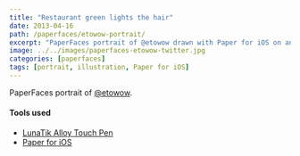 ```yaml
---
title: "Restaurant green lights the hair"
date: 2013-04-16
path: /paperfaces/etowow-portrait/
excerpt: "PaperFaces portrait of @etowow drawn with Paper for iOS on an iPad."
image: ../../images/paperfaces-etowow-twitter.jpg
categories: [paperfaces]
tags: [portrait, illustration, Paper for iOS]
---
```


PaperFaces portrait of [@etowow](https://twitter.com/etowow).

#### Tools used

- [LunaTik Alloy Touch Pen](https://www.amazon.com/gp/product/B00821TR7G/ref=as_li_ss_tl?ie=UTF8&tag=mademist-20&linkCode=as2&camp=1789&creative=390957&creativeASIN=B00821TR7G)
- [Paper for iOS](https://paper.bywetransfer.com/)
